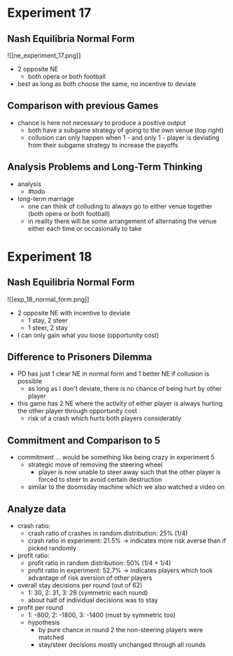 # Experiment 17
## Nash Equilibria Normal Form
![[ne_experiment_17.png]]
- 2 opposite NE
	- both opera or both football
- best as long as both choose the same, no incentive to deviate
## Comparison with previous Games
- chance is here not necessary to produce a positive output
	- both have a subgame strategy of going to the own venue (top right)
	- collusion can only happen when 1 - and only 1 - player is deviating from their subgame strategy to increase the payoffs

## Analysis Problems and Long-Term Thinking
- analysis
	- #todo 
- long-term marriage
	- one can think of colluding to always go to either venue together (both opera or both football)
	- in reality there will be some arrangement of alternating the venue either each time or occasionally to take  

# Experiment 18
## Nash Equilibria Normal Form
![[exp_18_normal_form.png]]
- 2 opposite NE with incentive to deviate
	- 1 stay, 2 steer
	- 1 steer, 2 stay
- I can only gain what you loose (opportunity cost)

## Difference to Prisoners Dilemma
- PD has just 1 clear NE in normal form and 1 better NE if collusion is possible
	- as long as I don't deviate, there is no chance of being hurt by other player
- this game has 2 NE where the activity of either player is always hurting the other player through opportunity cost 
	- risk of a crash which hurts both players considerably

## Commitment and Comparison to 5
- commitment ... would be something like being crazy in experiment 5
	- strategic move of removing the steering wheel
		- player is now unable to steer away such that the other player is forced to steer to avoid certain destruction
	- similar to the doomsday machine which we also watched a video on

## Analyze data
- crash ratio:
	- crash ratio of crashes in random distribution: 25% (1/4)
	- crash ratio in experiment: 21.5% -> indicates more risk averse than if picked randomly
- profit ratio:
	- profit ratio in random distribution: 50% (1/4 + 1/4)
	- profit ratio in experiment: 52.7% -> indicates players which took advantage of risk aversion of other players
- overall stay decisions per round (out of 62)
	- 1: 30, 2: 31, 3: 28 (symmetric each round)
	- about half of individual decisions was to stay
- profit per round
	- 1: -800, 2: -1800, 3: -1400 (must by symmetric too)
	- hypothesis
		- by pure chance in round 2 the non-steering players were matched
		- stay/steer decisions mostly unchanged through all rounds